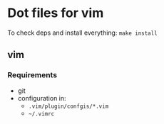 # Dot files for vim

To check deps and install everything: `make install`

##  vim

### Requirements

* git
* configuration in:
  * `.vim/plugin/confgis/*.vim`
  * `~/.vimrc`

